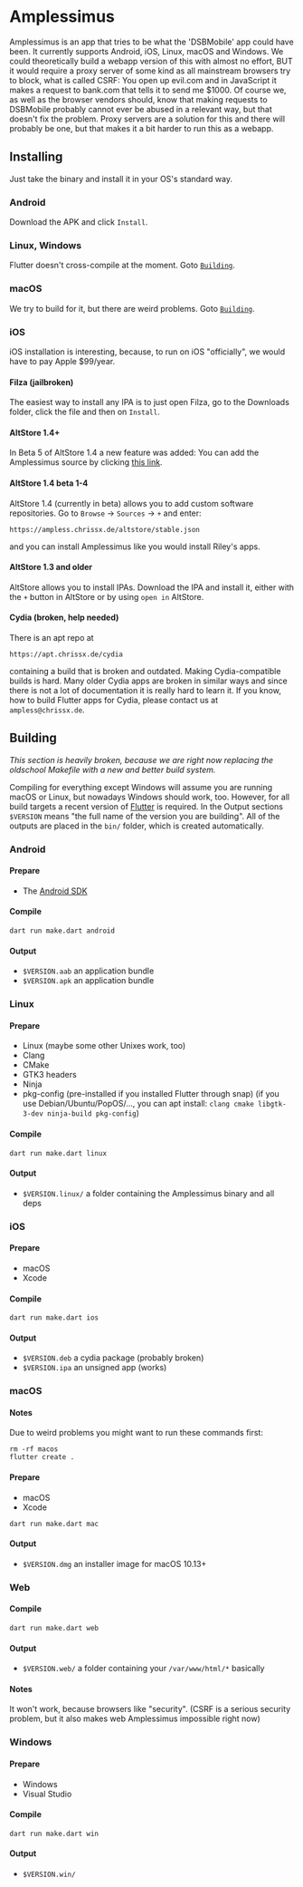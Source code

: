 # Amplessimus
Amplessimus is an app that tries to be what the 'DSBMobile' app could
have been. It currently supports Android, iOS, Linux, macOS and
Windows. We could theoretically build a webapp version of this with
almost no effort, BUT it would require a proxy server of some kind as
all mainstream browsers try to block, what is called CSRF: You open up
evil.com and in JavaScript it makes a request to bank.com that tells
it to send me $1000. Of course we, as well as the browser vendors
should, know that making requests to DSBMobile probably cannot ever
be abused in a relevant way, but that doesn't fix the problem. Proxy
servers are a solution for this and there will probably be one, but
that makes it a bit harder to run this as a webapp.

## Installing
Just take the binary and install it in your OS's standard way.
### Android
Download the APK and click `Install`.
### Linux, Windows
Flutter doesn't cross-compile at the moment. Goto [`Building`](#build).
### macOS
We try to build for it, but there are weird problems. Goto [`Building`](#build).
### iOS
iOS installation is interesting, because, to run on iOS "officially",
we would have to pay Apple $99/year.
#### Filza (jailbroken)
The easiest way to install any IPA is to just open Filza, go to the
Downloads folder, click the file and then on `Install`.
#### AltStore 1.4+
In Beta 5 of AltStore 1.4 a new feature was added: You can add the Amplessimus
source by clicking
[this link](altstore://source?url=https://ampless.chrissx.de/altstore/stable.json).
#### AltStore 1.4 beta 1-4
AltStore 1.4 (currently in beta) allows you to add custom software
repositories. Go to `Browse` → `Sources` → `+` and enter:
```
https://ampless.chrissx.de/altstore/stable.json
```
and you can install Amplessimus like you would install Riley's apps.
#### AltStore 1.3 and older
AltStore allows you to install IPAs. Download the IPA and install it,
either with the `+` button in AltStore or by using `open in` AltStore.
#### Cydia (broken, help needed)
There is an apt repo at
```
https://apt.chrissx.de/cydia
```
containing a build that is broken and outdated. Making
Cydia-compatible builds is hard. Many older Cydia apps are broken in
similar ways and since there is not a lot of documentation it is
really hard to learn it. If you know, how to build Flutter apps for
Cydia, please contact us at `ampless@chrissx.de`.

## <a name="build"></a> Building
_This section is heavily broken, because we are right now replacing
the oldschool Makefile with a new and better build system._

Compiling for everything except Windows will assume you are running
macOS or Linux, but nowadays Windows should work, too. However, for
all build targets a recent version of
[Flutter](https://flutter.dev/docs/get-started/install) is required.
In the Output sections `$VERSION` means "the full name of the version
you are building". All of the outputs are placed in the `bin/` folder,
which is created automatically.

### Android
#### Prepare
* The [Android SDK](https://developer.android.com/studio)
#### Compile
```
dart run make.dart android
```
#### Output
* `$VERSION.aab` an application bundle
* `$VERSION.apk` an application bundle

### Linux
#### Prepare
* Linux (maybe some other Unixes work, too)
* Clang
* CMake
* GTK3 headers
* Ninja
* pkg-config
(pre-installed if you installed Flutter through snap)
(if you use Debian/Ubuntu/PopOS/…, you can apt install:
`clang cmake libgtk-3-dev ninja-build pkg-config`)
#### Compile
```
dart run make.dart linux
```
#### Output
* `$VERSION.linux/` a folder containing the Amplessimus binary and all deps

### iOS
#### Prepare
* macOS
* Xcode
#### Compile
```
dart run make.dart ios
```
#### Output
* `$VERSION.deb` a cydia package (probably broken)
* `$VERSION.ipa` an unsigned app (works)

### macOS
#### Notes
Due to weird problems you might want to run these commands first:
```
rm -rf macos
flutter create .
```
#### Prepare
* macOS
* Xcode
```
dart run make.dart mac
```
#### Output
* `$VERSION.dmg` an installer image for macOS 10.13+

### Web
#### Compile
```
dart run make.dart web
```
#### Output
* `$VERSION.web/` a folder containing your `/var/www/html/*` basically
#### Notes
It won't work, because browsers like "security". (CSRF is a serious security
problem, but it also makes web Amplessimus impossible right now)

### Windows
#### Prepare
* Windows
* Visual Studio
#### Compile
```
dart run make.dart win
```
#### Output
* `$VERSION.win/`

